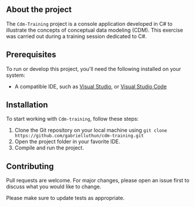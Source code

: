 ## About the project

The `Cdm-Training` project is a console application developed in C# to illustrate the concepts of conceptual data modeling (CDM). 
This exercise was carried out during a training session dedicated to C#.

## Prerequisites

To run or develop this project, you'll need the following installed on your system:

- A compatible IDE, such as [Visual Studio](https://visualstudio.microsoft.com/), or [Visual Studio Code](https://code.visualstudio.com/)

## Installation

To start working with `Cdm-training`, follow these steps:

1. Clone the Git repository on your local machine using `git clone https://github.com/gabrielluthun/cdm-training.git`
3. Open the project folder in your favorite IDE.
4. Compile and run the project.

  ## Contributing

Pull requests are welcome. For major changes, please open an issue first
to discuss what you would like to change.

Please make sure to update tests as appropriate.
